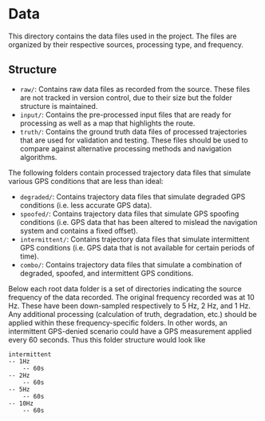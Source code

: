 # Data

This directory contains the data files used in the project. The files are organized by their respective sources, processing type, and frequency.

## Structure

- `raw/`: Contains raw data files as recorded from the source. These files are not tracked in version control, due to their size but the folder structure is maintained.
- `input/`: Contains the pre-processed input files that are ready for processing as well as a map that highlights the route.
- `truth/`: Contains the ground truth data files of processed trajectories that are used for validation and testing. These files should be used to compare against alternative processing methods and navigation algorithms.

The following folders contain processed trajectory data files that simulate various GPS conditions that are less than ideal:

- `degraded/`: Contains trajectory data files that simulate degraded GPS conditions (i.e. less accurate GPS data).
- `spoofed/`: Contains trajectory data files that simulate GPS spoofing conditions (i.e. GPS data that has been altered to mislead the navigation system and contains a fixed offset).
- `intermittent/`: Contains trajectory data files that simulate intermittent GPS conditions (i.e. GPS data that is not available for certain periods of time).
- `combo/`: Contains trajectory data files that simulate a combination of degraded, spoofed, and intermittent GPS conditions.

Below each root data folder is a set of directories indicating the source frequency of the data recorded. The original frequency recorded was at 10 Hz. These have been down-sampled respectively to 5 Hz, 2 Hz, and 1 Hz. Any additional processing (calculation of truth, degradation, etc.) should be applied within these frequency-specific folders. In other words, an intermittent GPS-denied scenario could have a GPS measurement applied every 60 seconds. Thus this folder structure would look like

```plaintext
intermittent
-- 1Hz
    -- 60s
-- 2Hz
    -- 60s
-- 5Hz
    -- 60s
-- 10Hz
    -- 60s
```
